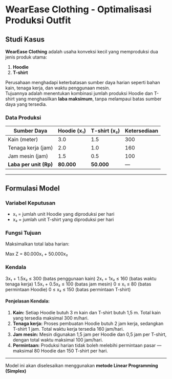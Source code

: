 # WearEase Clothing - Optimalisasi Produksi Outfit

## Studi Kasus
**WearEase Clothing** adalah usaha konveksi kecil yang memproduksi dua jenis produk utama:
1. **Hoodie**
2. **T-shirt**

Perusahaan menghadapi keterbatasan sumber daya harian seperti bahan kain, tenaga kerja, dan waktu penggunaan mesin.  
Tujuannya adalah menentukan kombinasi jumlah produksi Hoodie dan T-shirt yang menghasilkan **laba maksimum**, tanpa melampaui batas sumber daya yang tersedia.

### Data Produksi
| Sumber Daya | Hoodie (x₁) | T-shirt (x₂) | Ketersediaan |
|--------------|-------------|--------------|---------------|
| Kain (meter) | 3.0 | 1.5 | 300 |
| Tenaga kerja (jam) | 2.0 | 1.0 | 160 |
| Jam mesin (jam) | 1.5 | 0.5 | 100 |
| **Laba per unit (Rp)** | **80.000** | **50.000** | — |

---

## Formulasi Model

### Variabel Keputusan
- x₁ = jumlah unit Hoodie yang diproduksi per hari  
- x₂ = jumlah unit T-shirt yang diproduksi per hari  


### Fungsi Tujuan
Maksimalkan total laba harian:

Max Z = 80.000x₁ + 50.000x₂


### Kendala

3x₁ + 1.5x₂ ≤ 300      (batas penggunaan kain) 2x₁ + 1x₂ ≤ 160        (batas waktu tenaga kerja) 1.5x₁ + 0.5x₂ ≤ 100    (batas jam mesin) 0 ≤ x₁ ≤ 80            (batas permintaan Hoodie) 0 ≤ x₂ ≤ 150           (batas permintaan T-shirt)

#### Penjelasan Kendala:
1. **Kain:** Setiap Hoodie butuh 3 m kain dan T-shirt butuh 1,5 m. Total kain yang tersedia maksimal 300 m/hari.  
2. **Tenaga kerja:** Proses pembuatan Hoodie butuh 2 jam kerja, sedangkan T-shirt 1 jam. Total waktu kerja tersedia 160 jam/hari.  
3. **Jam mesin:** Mesin digunakan 1,5 jam per Hoodie dan 0,5 jam per T-shirt, dengan total waktu maksimal 100 jam/hari.  
4. **Permintaan:** Produksi harian tidak boleh melebihi permintaan pasar — maksimal 80 Hoodie dan 150 T-shirt per hari.

---
Model ini akan diselesaikan menggunakan **metode Linear Programming (Simplex)**  
